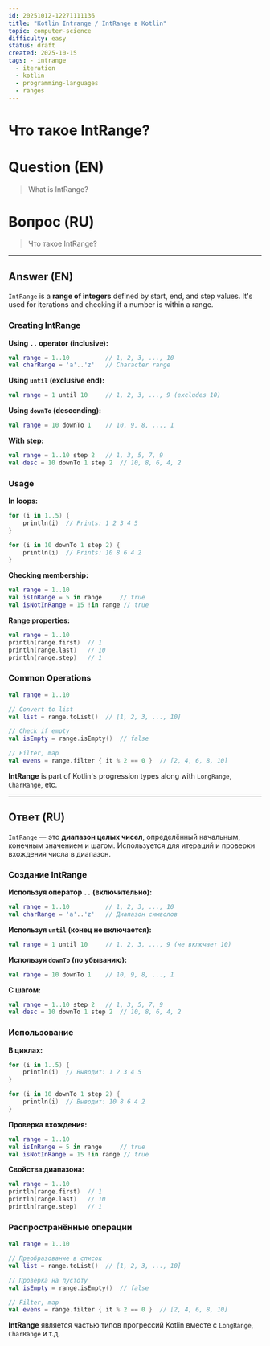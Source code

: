 ```yaml
---
id: 20251012-12271111136
title: "Kotlin Intrange / IntRange в Kotlin"
topic: computer-science
difficulty: easy
status: draft
created: 2025-10-15
tags: - intrange
  - iteration
  - kotlin
  - programming-languages
  - ranges
---
```

# Что такое IntRange?

# Question (EN)
> What is IntRange?

# Вопрос (RU)
> Что такое IntRange?

---

## Answer (EN)

`IntRange` is a **range of integers** defined by start, end, and step values. It's used for iterations and checking if a number is within a range.

### Creating IntRange

**Using `..` operator (inclusive):**
```kotlin
val range = 1..10          // 1, 2, 3, ..., 10
val charRange = 'a'..'z'   // Character range
```

**Using `until` (exclusive end):**
```kotlin
val range = 1 until 10     // 1, 2, 3, ..., 9 (excludes 10)
```

**Using `downTo` (descending):**
```kotlin
val range = 10 downTo 1    // 10, 9, 8, ..., 1
```

**With step:**
```kotlin
val range = 1..10 step 2   // 1, 3, 5, 7, 9
val desc = 10 downTo 1 step 2  // 10, 8, 6, 4, 2
```

### Usage

**In loops:**
```kotlin
for (i in 1..5) {
    println(i)  // Prints: 1 2 3 4 5
}

for (i in 10 downTo 1 step 2) {
    println(i)  // Prints: 10 8 6 4 2
}
```

**Checking membership:**
```kotlin
val range = 1..10
val isInRange = 5 in range     // true
val isNotInRange = 15 !in range // true
```

**Range properties:**
```kotlin
val range = 1..10
println(range.first)  // 1
println(range.last)   // 10
println(range.step)   // 1
```

### Common Operations

```kotlin
val range = 1..10

// Convert to list
val list = range.toList()  // [1, 2, 3, ..., 10]

// Check if empty
val isEmpty = range.isEmpty()  // false

// Filter, map
val evens = range.filter { it % 2 == 0 }  // [2, 4, 6, 8, 10]
```

**IntRange** is part of Kotlin's progression types along with `LongRange`, `CharRange`, etc.

---

## Ответ (RU)

`IntRange` — это **диапазон целых чисел**, определённый начальным, конечным значением и шагом. Используется для итераций и проверки вхождения числа в диапазон.

### Создание IntRange

**Используя оператор `..` (включительно):**
```kotlin
val range = 1..10          // 1, 2, 3, ..., 10
val charRange = 'a'..'z'   // Диапазон символов
```

**Используя `until` (конец не включается):**
```kotlin
val range = 1 until 10     // 1, 2, 3, ..., 9 (не включает 10)
```

**Используя `downTo` (по убыванию):**
```kotlin
val range = 10 downTo 1    // 10, 9, 8, ..., 1
```

**С шагом:**
```kotlin
val range = 1..10 step 2   // 1, 3, 5, 7, 9
val desc = 10 downTo 1 step 2  // 10, 8, 6, 4, 2
```

### Использование

**В циклах:**
```kotlin
for (i in 1..5) {
    println(i)  // Выводит: 1 2 3 4 5
}

for (i in 10 downTo 1 step 2) {
    println(i)  // Выводит: 10 8 6 4 2
}
```

**Проверка вхождения:**
```kotlin
val range = 1..10
val isInRange = 5 in range     // true
val isNotInRange = 15 !in range // true
```

**Свойства диапазона:**
```kotlin
val range = 1..10
println(range.first)  // 1
println(range.last)   // 10
println(range.step)   // 1
```

### Распространённые операции

```kotlin
val range = 1..10

// Преобразование в список
val list = range.toList()  // [1, 2, 3, ..., 10]

// Проверка на пустоту
val isEmpty = range.isEmpty()  // false

// Filter, map
val evens = range.filter { it % 2 == 0 }  // [2, 4, 6, 8, 10]
```

**IntRange** является частью типов прогрессий Kotlin вместе с `LongRange`, `CharRange` и т.д.

